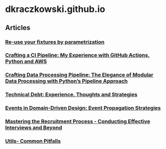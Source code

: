 # dkraczkowski.github.io

## Articles

### [Re-use your fixtures by parametrization](https://github.com/dkraczkowski/dkraczkowski.github.io/tree/main/articles/parametrize_your_fixutres)


### [Crafting a CI Pipeline: My Experience with GitHub Actions, Python and AWS](https://github.com/dkraczkowski/article-ci-pipeline)


### [Crafting Data Processing Pipeline: The Elegance of Modular Data Processing with Python’s Pipeline Approach](https://github.com/dkraczkowski/dkraczkowski.github.io/tree/main/articles/crafting-data-processing-pipeline)

### [Technical Debt: Experience, Thoughts and Strategies](https://github.com/dkraczkowski/dkraczkowski.github.io/tree/main/articles/technical-debt-thoughts)

### [Events in Domain-Driven Design: Event Propagation Strategies](https://github.com/dkraczkowski/dkraczkowski.github.io/tree/main/articles/propagating-events-from-domain-entity)


### [Mastering the Recruitment Process - Conducting Effective Interviews and Beyond](https://github.com/dkraczkowski/dkraczkowski.github.io/tree/main/articles/building-recruitment-process)


### [Utils- Common Pitfalls](https://github.com/dkraczkowski/dkraczkowski.github.io/tree/main/articles/utils-common-pitfalls)
